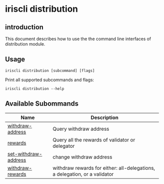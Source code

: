 # iriscli distribution 

## introduction

This document describes how to use the the command line interfaces of distribution module.

## Usage

```
iriscli distribution [subcommand] [flags]
```

Print all supported subcommands and flags:

```
iriscli distribution --help
```

## Available Subommands

| Name                            | Description                                                   |
| --------------------------------| --------------------------------------------------------------|
| [withdraw-address](withdraw-address.md) | Query withdraw address |
| [rewards](rewards.md) | Query all the rewards of validator or delegator |
| [set-withdraw-address](set-withdraw-address.md)  | change withdraw address |
| [withdraw-rewards](withdraw-rewards.md) | withdraw rewards for either: all-delegations, a delegation, or a validator |